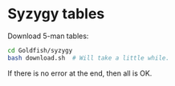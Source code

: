 # Syzygy tables

Download 5-man tables:

```bash
cd Goldfish/syzygy
bash download.sh  # Will take a little while.
```

If there is no error at the end, then all is OK.
